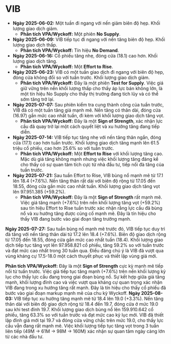 # VIB

- **Ngày 2025-06-02:** Một tuần đi ngang với nến giảm biên độ hẹp. Khối lượng giao dịch giảm.
    - **Phân tích VPA/Wyckoff:** Một phiên **No Supply**.
- **Ngày 2025-06-09:** VIB tiếp tục đi ngang với nến tăng biên độ hẹp. Khối lượng giao dịch thấp.
    - **Phân tích VPA/Wyckoff:** Tín hiệu **No Demand**.
- **Ngày 2025-06-16:** Cổ phiếu tăng nhẹ, đóng cửa (18.1) cao hơn. Khối lượng giao dịch tăng.
    - **Phân tích VPA/Wyckoff:** Một **Effort to Rise**.
- **Ngày 2025-06-23:** VIB có một tuần giao dịch đi ngang với biên độ hẹp, đóng cửa không đổi so với tuần trước. Khối lượng giao dịch giảm.
    - **Phân tích VPA/Wyckoff:** Đây là một phiên **Test for Supply**. Việc giá giữ vững trên nền khối lượng thấp cho thấy áp lực bán không lớn, là một tín hiệu No Supply cho thấy thị trường đang tích lũy và có thể sớm tăng trở lại.
- **Ngày 2025-07-07:** Sau phiên kiểm tra cung thành công của tuần trước, VIB đã có một tuần tăng giá mạnh mẽ. Nến tăng có thân dài, đóng cửa (16.97) gần mức cao nhất tuần, đi kèm với khối lượng giao dịch tăng vọt.
    - **Phân tích VPA/Wyckoff:** Đây là một **Sign of Strength**, xác nhận lực cầu đã quay trở lại một cách quyết liệt và xu hướng tăng đang tiếp diễn.
- **Ngày 2025-07-14:** VIB tiếp tục tăng nhẹ với nến tăng thân ngắn, đóng cửa (17.1) cao hơn tuần trước. Khối lượng giao dịch tăng mạnh lên 61.5 triệu cổ phiếu, cao hơn 25.6% so với tuần trước.
    - **Phân tích VPA/Wyckoff:** Một **Effort to Rise** với khối lượng tăng cao. Mặc dù giá tăng không mạnh nhưng việc khối lượng tăng đáng kể cho thấy có sự quan tâm tích cực từ nhà đầu tư, tiếp nối đà tăng của tuần trước.
- **Ngày 2025-07-21:** Sau tuần Effort to Rise, VIB bùng nổ mạnh mẽ từ 17.1 lên 18.4 (+7.6%). Nến tăng thân rất dài với biên độ rộng từ 17.05 đến 18.55, đóng cửa gần mức cao nhất tuần. Khối lượng giao dịch tăng vọt lên 97.951.385 (+59.2%).
    - **Phân tích VPA/Wyckoff:** Đây là một **Sign of Strength** rất mạnh mẽ. Việc giá tăng mạnh (+7.6%) trên nền khối lượng tăng vọt (+59.2%) sau tín hiệu Effort to Rise tuần trước xác nhận rằng lực cầu đã bùng nổ và xu hướng tăng được củng cố mạnh mẽ. Đây là tín hiệu cho thấy VIB đang bước vào giai đoạn tăng trưởng mạnh.


**Ngày 2025-07-27:** Sau tuần bùng nổ mạnh mẽ trước đó, VIB tiếp tục duy trì đà tăng với nến tăng thân dài từ 17.2 lên 18.4 (+7.6%). Biên độ giao dịch rộng từ 17.05 đến 18.55, đóng cửa gần mức cao nhất tuần (18.4). Khối lượng giao dịch tiếp tục tăng vọt lên 97.958.821 cổ phiếu, tăng 59.2% so với tuần trước và đạt mức cao nhất trong 30 tuần qua. Điều đáng chú ý là VIB đã vượt qua vùng kháng cự 17.5-18.0 một cách thuyết phục và thiết lập vùng giá mới.

**Phân tích VPA/Wyckoff:** Đây là một **Sign of Strength** cực kỳ mạnh mẽ tiếp nối từ tuần trước. Việc giá tiếp tục tăng mạnh (+7.6%) trên nền khối lượng kỷ lục cho thấy lực cầu đang trong giai đoạn bùng nổ. Sự kết hợp giữa giá tăng mạnh, khối lượng đỉnh cao và việc vượt qua kháng cự quan trọng xác nhận VIB đang trong xu hướng tăng rất mạnh. Đây là tín hiệu cho thấy cổ phiếu đã bước vào giai đoạn markup mạnh mẽ của chu kỳ Wyckoff.
**Ngày 2025-08-03:** VIB tiếp tục xu hướng tăng mạnh mẽ từ 18.4 lên 19.0 (+3.3%). Nến tăng thân dài với biên độ giao dịch rộng từ 18.4 đến 19.7, đóng cửa ở mức 19.0 sau khi test đỉnh 19.7. Khối lượng giao dịch bùng nổ lên 159.910.642 cổ phiếu, tăng 63.3% so với tuần trước và đạt mức cao kỷ lục mới. VIB đã thiết lập đỉnh giá mới tại 19.7 và đóng cửa vững chắc trên mức 19.0, cho thấy lực cầu vẫn đang rất mạnh mẽ. Việc khối lượng tiếp tục tăng vọt trong 3 tuần liên tiếp (49M → 61M → 98M → 160M) xác nhận sự quan tâm ngày càng lớn từ các nhà đầu tư.

